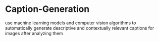 # Caption-Generation
use machine learning models and computer vision algorithms to automatically generate descriptive and contextually relevant captions for images after analyzing them 
